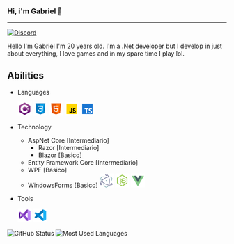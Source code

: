 ### Hi, i'm Gabriel 👋
---

[![Discord](https://img.shields.io/static/v1?label=Discord&message=Vulcan%234805&color=a35fe3&logoColor=ffffff&style=for-the-badge&logo=discord)](https://discord.com/users/203713369927057408)

Hello I'm Gabriel I'm 20 years old. I'm a .Net developer but I develop in just about everything, I love games and in my spare time I play lol.

## Abilities

* Languages

  ![C#](https://raw.githubusercontent.com/Gabriel-Paulucci/Gabriel-Paulucci/master/images/icons8-c-sharp-logo-32.png)
![Css](https://raw.githubusercontent.com/Gabriel-Paulucci/Gabriel-Paulucci/master/images/icons8-css3-32.png)
![Html](https://raw.githubusercontent.com/Gabriel-Paulucci/Gabriel-Paulucci/master/images/icons8-html-5-32.png)
![JavaScript](https://raw.githubusercontent.com/Gabriel-Paulucci/Gabriel-Paulucci/master/images/icons8-javascript-32.png)
![TypeScript](https://raw.githubusercontent.com/Gabriel-Paulucci/Gabriel-Paulucci/master/images/icons8-typescript-32.png)
  
* Technology
  * AspNet Core [Intermediario]
    - Razor [Intermediario]
    - Blazor [Basico]
  * Entity Framework Core [Intermediario]
  * WPF [Basico]
  * WindowsForms [Basico]
![ElectronNet](https://raw.githubusercontent.com/Gabriel-Paulucci/Gabriel-Paulucci/master/images/electron-net-32.png)
![NodeJs](https://raw.githubusercontent.com/Gabriel-Paulucci/Gabriel-Paulucci/master/images/icons8-node-js-32.png)
![VueJs](https://raw.githubusercontent.com/Gabriel-Paulucci/Gabriel-Paulucci/master/images/icons8-vue-js-32.png)

* Tools

  ![Visual Studio](https://raw.githubusercontent.com/Gabriel-Paulucci/Gabriel-Paulucci/master/images/icons8-visual-studio-2019-32.png)
  ![Visual Studio Code](https://raw.githubusercontent.com/Gabriel-Paulucci/Gabriel-Paulucci/master/images/icons8-visual-studio-code-2019-32.png)

![GitHub Status](https://github-readme-stats.vercel.app/api?username=gabriel-paulucci&show_icons=true&title_color=8544c2&icon_color=8544c2&text_color=4F5159&bg_color=F3F3F3)
![Most Used Languages](https://github-readme-stats.vercel.app/api/top-langs/?username=gabriel-paulucci&layout=compact&title_color=8544c2)